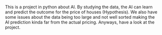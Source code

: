 This is a project in python about AI. By studying the data, the AI can learn and predict the outcome for the price of houses (Hypothesis). We also have some issues about the data being too large and not well sorted making the AI prediction kinda far from the actual pricing. Anyways, have a look at the project.
